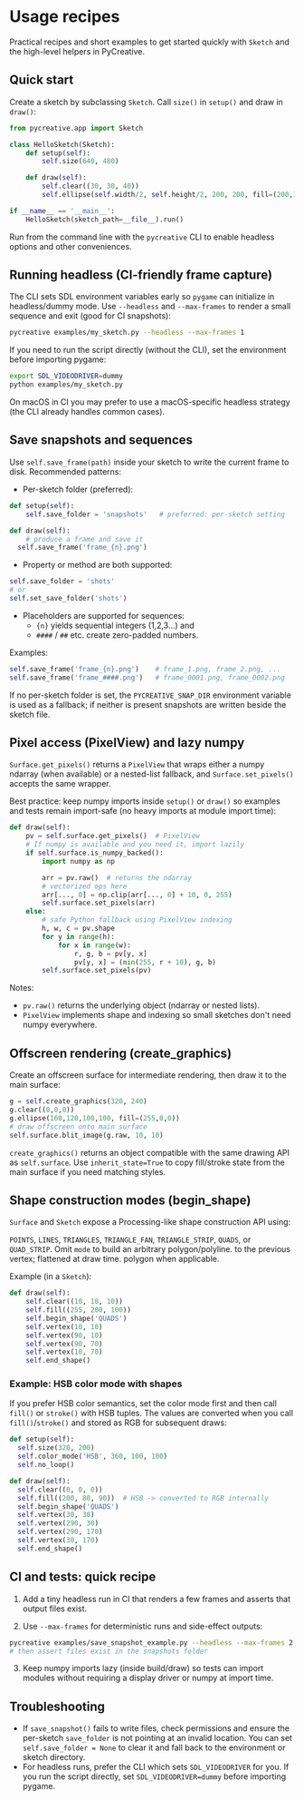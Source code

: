 # Usage recipes

Practical recipes and short examples to get started quickly with `Sketch` and the
high-level helpers in PyCreative.

## Quick start

Create a sketch by subclassing `Sketch`. Call `size()` in `setup()` and draw in
`draw()`:

```py
from pycreative.app import Sketch

class HelloSketch(Sketch):
    def setup(self):
        self.size(640, 480)

    def draw(self):
        self.clear((30, 30, 40))
        self.ellipse(self.width/2, self.height/2, 200, 200, fill=(200,100,40))

if __name__ == '__main__':
    HelloSketch(sketch_path=__file__).run()
```

Run from the command line with the `pycreative` CLI to enable headless options and
other conveniences.

## Running headless (CI-friendly frame capture)

The CLI sets SDL environment variables early so `pygame` can initialize in
headless/dummy mode. Use `--headless` and `--max-frames` to render a small
sequence and exit (good for CI snapshots):

```bash
pycreative examples/my_sketch.py --headless --max-frames 1
```

If you need to run the script directly (without the CLI), set the environment
before importing pygame:

```bash
export SDL_VIDEODRIVER=dummy
python examples/my_sketch.py
```

On macOS in CI you may prefer to use a macOS-specific headless strategy (the
CLI already handles common cases).

## Save snapshots and sequences

Use `self.save_frame(path)` inside your sketch to write the current frame to
disk. Recommended patterns:

- Per-sketch folder (preferred):

```py
def setup(self):
    self.save_folder = 'snapshots'   # preferred: per-sketch setting

def draw(self):
    # produce a frame and save it
  self.save_frame('frame_{n}.png')
```

- Property or method are both supported:

```py
self.save_folder = 'shots'
# or
self.set_save_folder('shots')
```

- Placeholders are supported for sequences:
  - `{n}` yields sequential integers (1,2,3...) and
  - `####` / `##` etc. create zero-padded numbers.

Examples:

```py
self.save_frame('frame_{n}.png')    # frame_1.png, frame_2.png, ...
self.save_frame('frame_####.png')   # frame_0001.png, frame_0002.png
```

If no per-sketch folder is set, the `PYCREATIVE_SNAP_DIR` environment variable
is used as a fallback; if neither is present snapshots are written beside the
sketch file.

## Pixel access (PixelView) and lazy numpy

`Surface.get_pixels()` returns a `PixelView` that wraps either a numpy
ndarray (when available) or a nested-list fallback, and `Surface.set_pixels()`
accepts the same wrapper.

Best practice: keep numpy imports inside `setup()` or `draw()` so examples and
tests remain import-safe (no heavy imports at module import time):

```py
def draw(self):
    pv = self.surface.get_pixels()  # PixelView
    # If numpy is available and you need it, import lazily
    if self.surface.is_numpy_backed():
        import numpy as np

        arr = pv.raw()  # returns the ndarray
        # vectorized ops here
        arr[..., 0] = np.clip(arr[..., 0] + 10, 0, 255)
        self.surface.set_pixels(arr)
    else:
        # safe Python fallback using PixelView indexing
        h, w, c = pv.shape
        for y in range(h):
            for x in range(w):
                r, g, b = pv[y, x]
                pv[y, x] = (min(255, r + 10), g, b)
        self.surface.set_pixels(pv)
```

Notes:
- `pv.raw()` returns the underlying object (ndarray or nested lists).
- `PixelView` implements shape and indexing so small sketches don't need numpy
  everywhere.

## Offscreen rendering (create_graphics)

Create an offscreen surface for intermediate rendering, then draw it to the
main surface:

```py
g = self.create_graphics(320, 240)
g.clear((0,0,0))
g.ellipse(160,120,100,100, fill=(255,0,0))
# draw offscreen onto main surface
self.surface.blit_image(g.raw, 10, 10)
```

`create_graphics()` returns an object compatible with the same drawing API as
`self.surface`. Use `inherit_state=True` to copy fill/stroke state from the
main surface if you need matching styles.

## Shape construction modes (begin_shape)

`Surface` and `Sketch` expose a Processing-like shape construction API using:

  `POINTS`, `LINES`, `TRIANGLES`, `TRIANGLE_FAN`, `TRIANGLE_STRIP`, `QUADS`,
  or `QUAD_STRIP`. Omit `mode` to build an arbitrary polygon/polyline.
  to the previous vertex; flattened at draw time.
  polygon when applicable.

Example (in a `Sketch`):

```py
def draw(self):
    self.clear((10, 10, 10))
    self.fill((255, 200, 100))
    self.begin_shape('QUADS')
    self.vertex(10, 10)
    self.vertex(90, 10)
    self.vertex(90, 70)
    self.vertex(10, 70)
    self.end_shape()
```

### Example: HSB color mode with shapes

If you prefer HSB color semantics, set the color mode first and then call
`fill()` or `stroke()` with HSB tuples. The values are converted when you call
`fill()`/`stroke()` and stored as RGB for subsequent draws:

```py
def setup(self):
  self.size(320, 200)
  self.color_mode('HSB', 360, 100, 100)
  self.no_loop()

def draw(self):
  self.clear((0, 0, 0))
  self.fill((200, 80, 90))  # HSB -> converted to RGB internally
  self.begin_shape('QUADS')
  self.vertex(30, 30)
  self.vertex(290, 30)
  self.vertex(290, 170)
  self.vertex(30, 170)
  self.end_shape()
```

## CI and tests: quick recipe

1. Add a tiny headless run in CI that renders a few frames and asserts that
   output files exist.

2. Use `--max-frames` for deterministic runs and side-effect outputs:

```bash
pycreative examples/save_snapshot_example.py --headless --max-frames 2
# then assert files exist in the snapshots folder
```

3. Keep numpy imports lazy (inside build/draw) so tests can import modules
   without requiring a display driver or numpy at import time.

## Troubleshooting

- If `save_snapshot()` fails to write files, check permissions and ensure the
  per-sketch `save_folder` is not pointing at an invalid location. You can set
  `self.save_folder = None` to clear it and fall back to the environment or
  sketch directory.
- For headless runs, prefer the CLI which sets `SDL_VIDEODRIVER` for you. If
  you run the script directly, set `SDL_VIDEODRIVER=dummy` before importing
  pygame.
